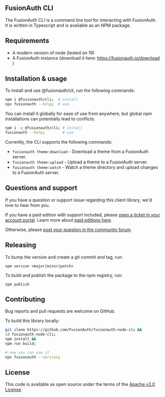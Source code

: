 ## FusionAuth CLI

The FusionAuth CLI is a command line tool for interacting with FusionAuth. It is written in Typescript and is available as an NPM package.

## Requirements

* A modern version of node (tested on 19)
* A FusionAuth instance (download it here: https://fusionauth.io/download )

## Installation & usage

To install and use @fusionauth/cli, run the following commands:
```bash
npm i @fusionauth/cli;  # install
npx fusionauth --help;  # use
```

You can install it globally for ease of use from anywhere, but global npm installations can potentially lead to conflicts:
```bash
npm i -g @fusionauth/cli; # install
fusionauth --help;        # use
```

Currently, the CLI supports the following commands:
- `fusionauth theme:download` - Download a theme from a FusionAuth server.
- `fusionauth theme:upload` - Upload a theme to a FusionAuth server.
- `fusionauth theme:watch` - Watch a theme directory and upload changes to a FusionAuth server.

## Questions and support

If you have a question or support issue regarding this client library, we'd love to hear from you.

If you have a paid edition with support included, please [open a ticket in your account portal](https://account.fusionauth.io/account/support/). Learn more about [paid editions here](https://fusionauth.io/pricing).

Otherwise, please [post your question in the community forum](https://fusionauth.io/community/forum/).

## Releasing

To bump the version and create a git commit and tag, run:

`npm version <major|minor|patch>`

To build and publish the package to the npm registry, run:

`npm publish`

## Contributing

Bug reports and pull requests are welcome on GitHub.

To build this library locally:
```bash
git clone https://github.com/FusionAuth/fusionauth-node-cli &&
cd fusionauth-node-cli;
npm install &&
npm run build;

# now you can use it
npx fusionauth --version;
```

## License

This code is available as open source under the terms of the [Apache v2.0 License](https://opensource.org/licenses/Apache-2.0).
